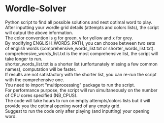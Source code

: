 # Wordle-Solver
Python script to find all possible solutions and next optimal word to play.\
After inputting your wordle grid details (attempts and colors lists), the script will output the above information.\
The color convention is g for green, y for yellow and x for grey.\
By modifying ENGLISH_WORDS_PATH, you can choose between two sets of english words (comprehensive_words_list.txt or shorter_words_list.txt).\
comprehensive_words_list.txt is the most comprehensive list, the script will take longer to run.\
shorter_words_list.txt is a shorter list (unfortunately missing a few common names), computation will be faster.\
If results are not satisfactory with the shorter list, you can re-run the script with the comprehensive one.\
You need to import "multiprocessing" package to run the script.\
For performance purpose, the script will run simultaneously on the number of CPU cores specified (NB_CPUS).\
The code will take hours to run on empty attempts/colors lists but it will provide you the optimal opening word of any empty grid.\
Suggest to run the code only after playing (and inputting) your opening word.
